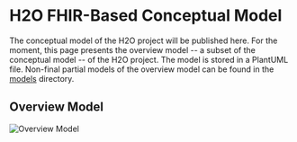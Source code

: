 # H2O FHIR-Based Conceptual Model

The conceptual model of the H2O project will be published here. For the moment, this page presents the overview model -- a subset of the conceptual model -- of the H2O project. The model is stored in a PlantUML file. Non-final partial models of the overview model can be found in the [models](https://github.com/IMI-H2O/h2o-conceptual-model/blob/main/models/README.md) directory.


## Overview Model
![Overview Model](http://www.plantuml.com/plantuml/proxy?cache=no&src=https://raw.githubusercontent.com/IMI-H2O/h2o-conceptual-model/main/overview.puml)

